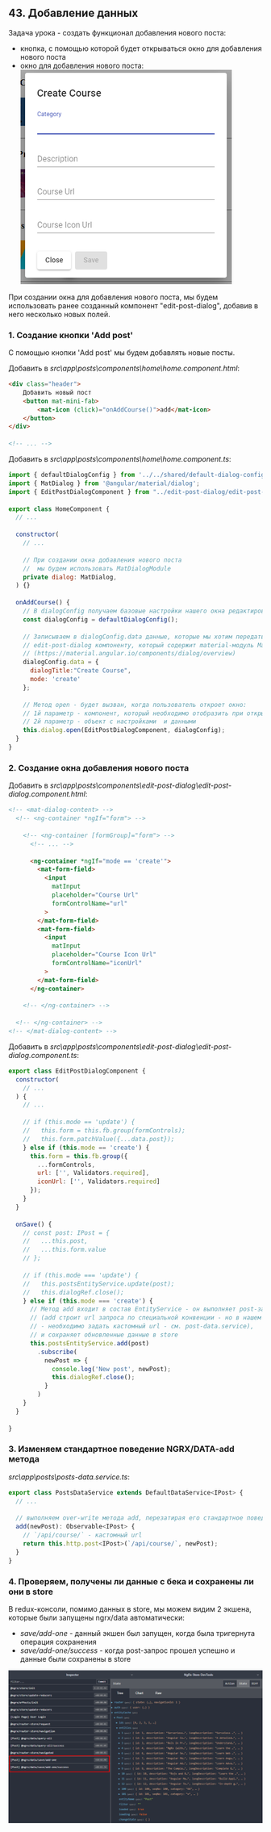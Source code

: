 ## 43. Добавление данных

Задача урока - создать функционал добавления нового поста:
- кнопка, с помощью которой будет открываться окно для добавления нового поста  
- окно для добавления нового поста:   
  ![](./img/43.1.png)  

При создании окна для добавления нового поста, мы будем использовать ранее созданный компонент "edit-post-dialog", добавив в него несколько новых полей.

### 1. Создание кнопки 'Add post'

С помощью кнопки 'Add post' мы будем добавлять новые посты.

Добавить в *src\app\posts\components\home\home.component.html*:
```html
<div class="header">
	Добавить новый пост 
	<button mat-mini-fab>
		<mat-icon (click)="onAddCourse()">add</mat-icon>
	</button>
</div>

<!-- ... -->
```

Добавить в *src\app\posts\components\home\home.component.ts*:
```js
import { defaultDialogConfig } from '../../shared/default-dialog-config';
import { MatDialog } from '@angular/material/dialog';
import { EditPostDialogComponent } from "../edit-post-dialog/edit-post-dialog.component";

export class HomeComponent {
  // ...

  constructor(
    // ...

    // При создании окна добавления нового поста
    //  мы будем использовать MatDialogModule
    private dialog: MatDialog,
  ) {}
  
  onAddCourse() {
    // В dialogConfig получаем базовые настройки нашего окна редактирования
    const dialogConfig = defaultDialogConfig();

    // Записываем в dialogConfig.data данные, которые мы хотим передать 
    // edit-post-dialog компоненту, который содержит material-модуль MatDialog
    // (https://material.angular.io/components/dialog/overview)
    dialogConfig.data = {
      dialogTitle:"Create Course",
      mode: 'create'
    };

    // Метод open - будет вызван, когда пользователь откроет окно:
    // 1й параметр - компонент, который необходимо отобразить при открытии окна
    // 2й параметр - объект с настройками  и данными
    this.dialog.open(EditPostDialogComponent, dialogConfig);
  }
}
```

### 2. Создание окна добавления нового поста

Добавить в *src\app\posts\components\edit-post-dialog\edit-post-dialog.component.html*:
```html
<!-- <mat-dialog-content> -->
  <!-- <ng-container *ngIf="form"> -->

    <!-- <ng-container [formGroup]="form"> -->
      <!-- ... -->

      <ng-container *ngIf="mode == 'create'">
        <mat-form-field>
          <input 
            matInput              
            placeholder="Course Url"
            formControlName="url"
          >
        </mat-form-field>
        <mat-form-field>
          <input 
            matInput
            placeholder="Course Icon Url"
            formControlName="iconUrl"
          >
        </mat-form-field>
      </ng-container>

    <!-- </ng-container> -->

  <!-- </ng-container> -->
<!-- </mat-dialog-content> -->
```

Добавить в *src\app\posts\components\edit-post-dialog\edit-post-dialog.component.ts*:
```js
export class EditPostDialogComponent {
  constructor(
    // ... 
  ) {
    // ...

    // if (this.mode == 'update') {
    //   this.form = this.fb.group(formControls);
    //   this.form.patchValue({...data.post});
    } else if (this.mode == 'create') {
      this.form = this.fb.group({
        ...formControls,
        url: ['', Validators.required],
        iconUrl: ['', Validators.required]
      });
    }  
  }

  onSave() {
    // const post: IPost = {
    //   ...this.post,
    //   ...this.form.value
    // };

    // if (this.mode === 'update') {
    //   this.postsEntityService.update(post);
    //   this.dialogRef.close();
    } else if (this.mode === 'create') {
      // Метод add входит в состав EntityService - он выполняет post-запросы к серверу
      // (add строит url запроса по специальной конвенции - но в нашем случаи
      // - необходимо задать кастомный url - см. post-data.service),
      // и сохраняет обновленные данные в store
      this.postsEntityService.add(post)
        .subscribe(
          newPost => {
            console.log('New post', newPost);
            this.dialogRef.close();
          }
        )
    }
  }

}
```

### 3. Изменяем стандартное поведение NGRX/DATA-add метода

*src\app\posts\posts-data.service.ts*:
```js
export class PostsDataService extends DefaultDataService<IPost> {
  // ...

  // выполняем over-write метода add, перезатирая его стандартное поведение
  add(newPost): Observable<IPost> {
    // `/api/course/` - кастомный url 
    return this.http.post<IPost>(`/api/course/`, newPost);
  }
}
```

### 4. Проверяем, получены ли данные с бека и сохранены ли они в store   

В redux-консоли, помимо данных в store, мы можем видим 2 экшена, которые были запущены ngrx/data автоматически:
- *save/add-one* - данный экшен был запущен, когда была тригернута операция сохранения
- *save/add-one/success* - когда post-запрос прошел успешно и данные были сохранены в store

![](./img/43.2.png)
